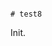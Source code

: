                                                                                                                                                                                                                                                                                                                                                                                                                                                                          # test8

Init.
